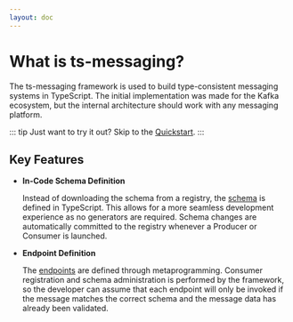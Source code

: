 ```yaml
---
layout: doc
---
```


# What is ts-messaging?

The ts-messaging framework is used to build type-consistent messaging systems in TypeScript. The initial implementation was made for the Kafka ecosystem, but the internal architecture should work with any messaging platform. 

::: tip
Just want to try it out? Skip to the [Quickstart](./quickstart).
:::

## Key Features
- **In-Code Schema Definition**
 
  Instead of downloading the schema from a registry, the [schema](/architecture/schema) is defined in TypeScript. This allows for a more seamless development experience as no generators are required. Schema changes are automatically committed to the registry whenever a Producer or Consumer is launched.

- **Endpoint Definition**

  The [endpoints](/architecture/endpoint) are defined through metaprogramming. Consumer registration and schema administration is performed by the framework, so the developer can assume that each endpoint will only be invoked if the message matches the correct schema and the message data has already been validated.
